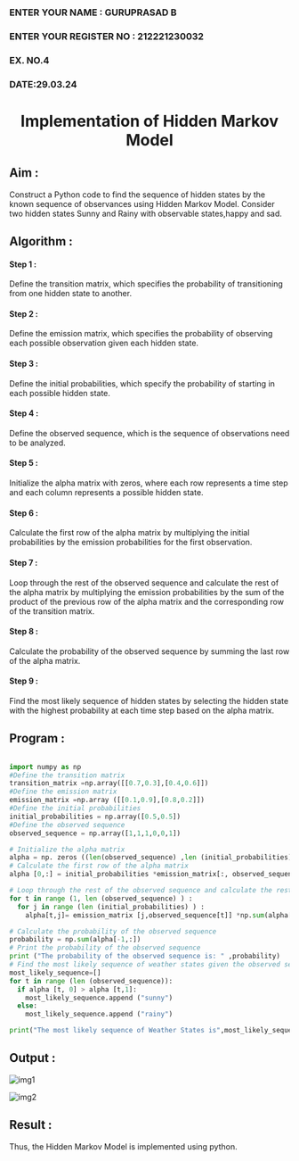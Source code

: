 <H3>ENTER YOUR NAME : GURUPRASAD B</H3>
<H3>ENTER YOUR REGISTER NO : 212221230032</H3>
<H3>EX. NO.4</H3>
<H3>DATE:29.03.24</H3>
<H1 ALIGN =CENTER> Implementation of Hidden Markov Model</H1>

## Aim :

Construct a Python code to find the sequence of hidden states by the known sequence of observances using Hidden Markov Model. Consider two hidden states Sunny and Rainy with observable states,happy and sad.

## Algorithm :

#### Step 1 :

Define the transition matrix, which specifies the probability of transitioning from  one hidden state to another.<br>

#### Step 2 :

Define the emission matrix, which specifies the probability of observing each possible observation given each hidden state.<br>

#### Step 3 :

Define the initial probabilities, which specify the probability of starting in each possible hidden state.<br>

#### Step 4 : 

Define the observed sequence, which is the sequence of observations need to  be analyzed.<br>

#### Step 5 :

Initialize the alpha matrix with zeros, where each row represents a time step and each column represents a possible hidden state.<br>

#### Step 6 :

Calculate the first row of the alpha matrix by multiplying the initial  probabilities by the emission probabilities for the first observation.<br>

#### Step 7 :

Loop through the rest of the observed sequence and calculate the rest of the alpha matrix by multiplying the emission probabilities by the sum of the product of 
       the previous row of the alpha matrix and the corresponding row of the transition matrix.<br>

#### Step 8 :

Calculate the probability of the observed sequence by summing the last row of the alpha matrix.<br>

#### Step 9 :

Find the most likely sequence of hidden states by selecting the hidden state with the highest probability at each time step based on the alpha matrix.<br>

## Program :

```python

import numpy as np
#Define the transition matrix
transition_matrix =np.array([[0.7,0.3],[0.4,0.6]])
#Define the emission matrix
emission_matrix =np.array ([[0.1,0.9],[0.8,0.2]])
#Define the initial probabilities
initial_probabilities = np.array([0.5,0.5])
#Define the observed sequence
observed_sequence = np.array([1,1,1,0,0,1])

# Initialize the alpha matrix
alpha = np. zeros ((len(observed_sequence) ,len (initial_probabilities) ) )
# Calculate the first row of the alpha matrix
alpha [0,:] = initial_probabilities *emission_matrix[:, observed_sequence [0]]

# Loop through the rest of the observed sequence and calculate the rest of the alpha matrix
for t in range (1, len (observed_sequence) ) :
  for j in range (len (initial_probabilities) ) :
    alpha[t,j]= emission_matrix [j,observed_sequence[t]] *np.sum(alpha[t-1:]*transition_matrix[:, j])

# Calculate the probability of the observed sequence
probability = np.sum(alpha[-1,:])
# Print the probability of the observed sequence
print ("The probability of the observed sequence is: " ,probability)
# Find the most likely sequence of weather states given the observed sequence
most_likely_sequence=[]
for t in range (len (observed_sequence)):
  if alpha [t, 0] > alpha [t,1]:
    most_likely_sequence.append ("sunny")
  else:
    most_likely_sequence.append ("rainy")

print("The most likely sequence of Weather States is",most_likely_sequence)

```

## Output :

![img1](https://github.com/anto-richard/Ex-4--AAI/assets/93427534/26575893-78ac-4dae-885c-729bf544e5c2)


![img2](https://github.com/anto-richard/Ex-4--AAI/assets/93427534/14ec0148-a0d8-47f3-8815-b286f037e976)

## Result :

Thus, the Hidden Markov Model is implemented using python.

